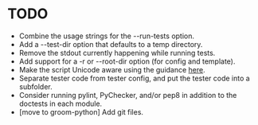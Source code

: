 TODO
====

* Combine the usage strings for the --run-tests option.
* Add a --test-dir option that defaults to a temp directory.
* Remove the stdout currently happening while running tests.
* Add support for a -r or --root-dir option (for config and template).
* Make the script Unicode aware using the guidance [here](http://docs.python.org/howto/unicode.html).
* Separate tester code from tester config, and put the tester code into
  a subfolder.
* Consider running pylint, PyChecker, and/or pep8 in addition to the
  doctests in each module.
* [move to groom-python] Add git files.
